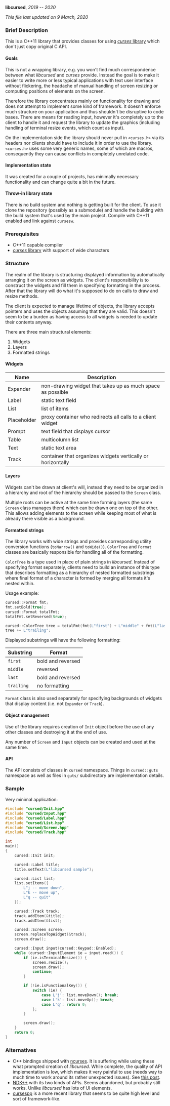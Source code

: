 **libcursed**, _2019 -- 2020_

_This file last updated on 9 March, 2020_

### Brief Description ###

This is a C++11 library that provides classes for using
[*curses* library][curses] which don't just copy original C API.

#### Goals ####

This is not a wrapping library, e.g. you won't find much correspondence between
what *libcursed* and *curses* provide.  Instead the goal is to make it easier to
write more or less typical applications with text user interface without
flickering, the headache of manual handling of screen resizing or computing
positions of elements on the screen.

Therefore the library concentrates mainly on functionality for drawing and does
not attempt to implement some kind of framework.  It doesn't enforce much
structure on your application and thus shouldn't be disruptive to code bases.
There are means for reading input, however it's completely up to the client to
handle it and request the library to update the graphics (including handling of
terminal resize events, which count as input).

On the implementation side the library should never pull in `<curses.h>` via its
headers nor clients should have to include it in order to use the library.
`<curses.h>` uses some very generic names, some of which are macros,
consequently they can cause conflicts in completely unrelated code.

#### Implementation state ####

It was created for a couple of projects, has minimally necessary functionality
and can change quite a bit in the future.

#### Throw-in library state ####

There is no build system and nothing is getting built for the client.  To use
it clone the repository (possibly as a submodule) and handle the building with
the build system that's used by the main project.  Compile with C++11 enabled
and link against `cursesw`.

### Prerequisites ###

* C++11 capable compiler
* [*curses* library][curses] with support of wide characters

### Structure ###

The realm of the library is structuring displayed information by automatically
arranging it on the screen as widgets.  The client's responsibility is to
construct the widgets and fill them in specifying formatting in the process.
After that the library will do what it's supposed to do on calls to draw and
resize methods.

The client is expected to manage lifetime of objects, the library accepts
pointers and uses the objects assuming that they are valid.  This doesn't seem
to be a burden as having access to all widgets is needed to update their
contents anyway.

There are three main structural elements:

1. Widgets
2. Layers
3. Formatted strings

#### Widgets ####

| Name        | Description
|-------------|-------------
| Expander    | non-drawing widget that takes up as much space as possible
| Label       | static text field
| List        | list of items
| Placeholder | proxy container who redirects all calls to a client widget
| Prompt      | text field that displays cursor
| Table       | multicolumn list
| Text        | static text area
| Track       | container that organizes widgets vertically or horizontally

#### Layers ####

Widgets can't be drawn at client's will, instead they need to be organized in a
hierarchy and root of the hierarchy should be passed to the `Screen` class.

Multiple roots can be active at the same time forming layers (the same `Screen`
class manages them) which can be drawn one on top of the other.  This allows
adding elements to the screen while keeping most of what is already there
visible as a background.

#### Formatted strings ####

The library works with wide strings and provides corresponding utility
conversion functions (`toNarrow()` and `toWide()`).  `ColorTree` and `Format`
classes are basically responsible for handling all of the formatting.

`ColorTree` is a type used in place of plain strings in *libcursed*.  Instead of
specifying format separately, clients need to build an instance of this type
that describes formatting as a hierarchy of nested formatted substrings where
final format of a character is formed by merging all formats it's nested within.

Usage example:

```cxx
cursed::Format fmt;
fmt.setBold(true);
cursed::Format totalFmt;
totalFmt.setReversed(true);

cursed::ColorTree tree = totalFmt(fmt(L"first") + L"middle" + fmt(L"last"));
tree += L"trailing";
```

Displayed substrings will have the following formatting:

| Substring  | Format
|------------|-------------
| `first`    | bold and reversed
| `middle`   | reversed
| `last`     | bold and reversed
| `trailing` | no formatting

`Format` class is also used separately for specifying backgrounds of widgets
that display content (i.e. not `Expander` or `Track`).

#### Object management ####

Use of the library requires creation of `Init` object before the use of any
other classes and destroying it at the end of use.

Any number of `Screen` and `Input` objects can be created and used at the same
time.

#### API ####

The API consists of classes in `cursed` namespace.  Things in `cursed::guts`
namespace as well as files in `guts/` subdirectory are implementation details.

### Sample ###

Very minimal application:

```cxx
#include "cursed/Init.hpp"
#include "cursed/Input.hpp"
#include "cursed/Label.hpp"
#include "cursed/List.hpp"
#include "cursed/Screen.hpp"
#include "cursed/Track.hpp"

int
main()
{
    cursed::Init init;

    cursed::Label title;
    title.setText(L"libcursed sample");

    cursed::List list;
    list.setItems({
        L"j -- move down",
        L"k -- move up",
        L"q -- quit"
    });

    cursed::Track track;
    track.addItem(&title);
    track.addItem(&list);

    cursed::Screen screen;
    screen.replaceTopWidget(&track);
    screen.draw();

    cursed::Input input(cursed::Keypad::Enabled);
    while (cursed::InputElement ie = input.read()) {
        if (ie.isTerminalResize()) {
            screen.resize();
            screen.draw();
            continue;
        }

        if (!ie.isFunctionalKey()) {
            switch (ie) {
                case L'j': list.moveDown(); break;
                case L'k': list.moveUp(); break;
                case L'q': return 0;
            };
        }

        screen.draw();
    }
    return 0;
}
```

### Alternatives ###

* C++ bindings shipped with [ncurses][ncurses].  It is suffering while using
  these what prompted creation of *libcursed*.  While complete, the quality of
  API implementation is low, which makes it very painful to use (needs way to
  much time to work around its rather unexpected issues).  See
  [this post][cursesxx-post].
* [NDK++][ndkxx] with its two kinds of APIs.  Seems abandoned, but probably
  still works.  Unlike *libcursed* has lots of UI elements.
* [cursespp][cursespp] is a more recent library that seems to be quite high
  level and sort of framework-like.

[curses]: https://en.wikipedia.org/wiki/Curses_(programming_library)
[ncurses]: https://invisible-island.net/ncurses/
[cursesxx-post]: https://reversed.top/2016-04-24/ncurses-for-cpp/
[ndkxx]: http://ndk-xx.sourceforge.net/
[cursespp]: https://github.com/clangen/cursespp
